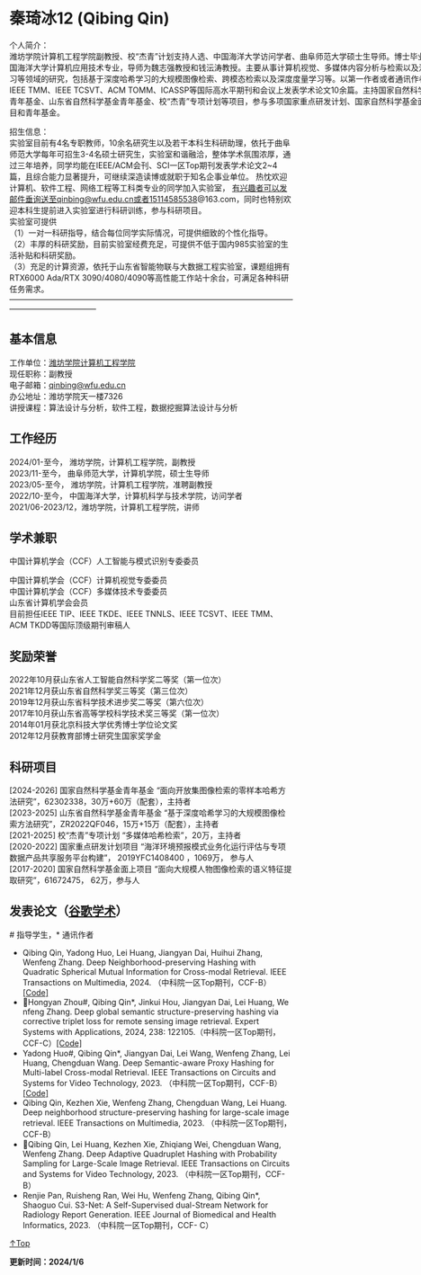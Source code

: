 <span id = "Top"> </span>
# 秦琦冰12 (Qibing Qin</a>)  

<p style="width:970px;">
    <img src="/yu.jpg" align="right" width="180" hspace="5" vspace="5">
个人简介：<br>潍坊学院计算机工程学院副教授、校“杰青”计划支持人选、中国海洋大学访问学者、曲阜师范大学硕士生导师。博士毕业于中国海洋大学计算机应用技术专业，导师为魏志强教授和钱沄涛教授。主要从事计算机视觉、多媒体内容分析与检索以及深度学习等领域的研究，包括基于深度哈希学习的大规模图像检索、跨模态检索以及深度度量学习等。以第一作者或者通讯作者在IEEE TMM、IEEE TCSVT、ACM TOMM、ICASSP等国际高水平期刊和会议上发表学术论文10余篇。主持国家自然科学基金青年基金、山东省自然科学基金青年基金、校“杰青”专项计划等项目，参与多项国家重点研发计划、国家自然科学基金面上项目和青年基金。

招生信息：<br>实验室目前有4名专职教师，10余名研究生以及若干本科生科研助理，依托于曲阜师范大学每年可招生3-4名硕士研究生，实验室和谐融洽，整体学术氛围浓厚，通过三年培养，同学均能在IEEE/ACM会刊、SCI一区Top期刊发表学术论文2~4篇，且综合能力显著提升，可继续深造读博或就职于知名企事业单位。
热忱欢迎计算机、软件工程、网络工程等工科类专业的同学加入实验室， 有兴趣者可以发邮件垂询送至qinbing@wfu.edu.cn或者15114585538@163.com，同时也特别欢迎本科生提前进入实验室进行科研训练，参与科研项目。<br>
实验室可提供<br>
（1）一对一科研指导，结合每位同学实际情况，可提供细致的个性化指导。<br>
（2）丰厚的科研奖励，目前实验室经费充足，可提供不低于国内985实验室的生活补贴和科研奖励。<br>
（3）充足的计算资源，依托于山东省智能物联与大数据工程实验室，课题组拥有RTX6000 Ada/RTX 3090/4080/4090等高性能工作站十余台，可满足各种科研任务需求。<br>
———————————————————————————————————————————————<br>

## 基本信息
工作单位：[潍坊学院计算机工程学院](https://cs.wfu.edu.cn/)<br>
现任职称：副教授<br>
电子邮箱：qinbing@wfu.edu.cn<br>
办公地址：潍坊学院天一楼7326<br>
讲授课程：算法设计与分析，软件工程，数据挖掘算法设计与分析<br>

## 工作经历
2024/01-至今，   潍坊学院，计算机工程学院，副教授<br>
2023/11-至今，   曲阜师范大学，计算机学院，硕士生导师<br>
2023/05-至今，   潍坊学院，计算机工程学院，准聘副教授<br>
2022/10-至今，   中国海洋大学，计算机科学与技术学院，访问学者<br>
2021/06-2023/12，潍坊学院，计算机工程学院，讲师<br>


## 学术兼职
</p>中国计算机学会（CCF）人工智能与模式识别专委委员<br>

中国计算机学会（CCF）计算机视觉专委委员<br>
中国计算机学会（CCF）多媒体技术专委委员<br>
山东省计算机学会会员  
目前担任IEEE TIP、IEEE TKDE、IEEE TNNLS、IEEE TCSVT、IEEE TMM、ACM TKDD等国际顶级期刊审稿人


## 奖励荣誉
2022年10月获山东省人工智能自然科学奖二等奖（第一位次）    
2021年12月获山东省自然科学奖三等奖（第三位次）   
2019年12月获山东省科学技术进步奖二等奖（第六位次）     
2017年10月获山东省高等学校科学技术奖三等奖（第一位次）     
2014年01月获北京科技大学优秀博士学位论文奖    
2012年12月获教育部博士研究生国家奖学金   

## 科研项目
[2024-2026] 国家自然科学基金青年基金 “面向开放集图像检索的零样本哈希方法研究”，62302338，30万+60万（配套），主持者  
[2023-2025] 山东省自然科学基金青年基金 “基于深度哈希学习的大规模图像检索方法研究”，ZR2022QF046，15万+15万（配套），主持者  
[2021-2025] 校“杰青”专项计划 “多媒体哈希检索”，20万，主持者  
[2020-2022] 国家重点研发计划项目 “海洋环境预报模式业务化运行评估与专项数据产品共享服务平台构建”， 2019YFC1408400 ，1069万， 参与人  
[2017-2020] 国家自然科学基金面上项目 “面向大规模人物图像检索的语义特征提取研究”，61672475， 62万，参与人  

## 发表论文（<a href="https://scholar.google.com/citations?user=8RXF4Q4AAAAJ&hl=en">谷歌学术</a>） 
\# 指导学生，\* 通讯作者
* Qibing Qin, Yadong Huo, Lei Huang, Jiangyan Dai, Huihui Zhang, Wenfeng Zhang. Deep Neighborhood-preserving Hashing with Quadratic Spherical Mutual Information for Cross-modal Retrieval. IEEE Transactions on Multimedia, 2024. （中科院一区Top期刊，CCF-B）[[Code]](https://github.com/QinLab-WFU/DNpH)
* Hongyan Zhou#, Qibing Qin*, Jinkui Hou, Jiangyan Dai, Lei Huang, Wenfeng Zhang. Deep global semantic structure-preserving hashing via corrective triplet loss for remote sensing image retrieval. Expert Systems with Applications, 2024, 238: 122105.（中科院一区Top期刊，CCF-C）[[Code]](https://github.com/QinLab-WFU/DGSSH)
* Yadong Huo#, Qibing Qin*, Jiangyan Dai, Lei Wang, Wenfeng Zhang, Lei Huang, Chengduan Wang. Deep Semantic-aware Proxy Hashing for Multi-label Cross-modal Retrieval. IEEE Transactions on Circuits and Systems for Video Technology, 2023. （中科院一区Top期刊，CCF-B）[[Code]](https://github.com/QinLab-WFU/DSPH)
* Qibing Qin, Kezhen Xie, Wenfeng Zhang, Chengduan Wang, Lei Huang. Deep neighborhood structure-preserving hashing for large-scale image retrieval. IEEE Transactions on Multimedia, 2023. （中科院一区Top期刊，CCF-B） 
* Qibing Qin, Lei Huang, Kezhen Xie, Zhiqiang Wei, Chengduan Wang, Wenfeng Zhang. Deep Adaptive Quadruplet Hashing with Probability Sampling for Large-Scale Image Retrieval. IEEE Transactions on Circuits and Systems for Video Technology, 2023. （中科院一区Top期刊，CCF-B）
* Renjie Pan, Ruisheng Ran, Wei Hu, Wenfeng Zhang, Qibing Qin*, Shaoguo Cui. S3-Net: A Self-Supervised dual-Stream Network for Radiology Report Generation. IEEE Journal of Biomedical and Health Informatics, 2023. （中科院一区Top期刊，CCF- C）


[↑Top](#Top)


**更新时间：2024/1/6**
